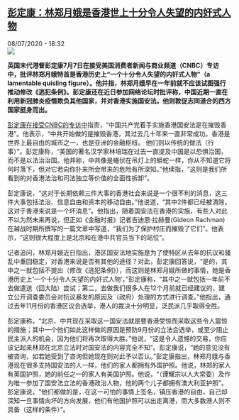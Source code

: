 <!--1594227384000-->
[彭定康：林郑月娥是香港世上十分令人失望的内奸式人物](http://www.rfi.fr//cn/%E6%B8%AF%E6%BE%B3%E5%8F%B0/20200708-%E5%BD%AD%E5%AE%9A%E5%BA%B7-%E6%9E%97%E9%83%91%E6%9C%88%E5%A8%A5%E6%98%AF%E9%A6%99%E6%B8%AF%E4%B8%96%E4%B8%8A%E5%8D%81%E5%88%86%E4%BB%A4%E4%BA%BA%E5%A4%B1%E6%9C%9B%E7%9A%84%E5%86%85%E5%A5%B8%E5%BC%8F%E4%BA%BA%E7%89%A9)
------

<div>08/07/2020 - 18:32</div><img src="https://s.rfi.fr/media/display/ce8d1e7e-9ce7-11ea-9247-005056a964fe/w:310/p:16x9/1661308_b383e3b83d698f3ca1a106b0afa8dad6-692x360.jpg"><p><strong>英国末代港督彭定康7月7日在接受美国消费者新闻与商业频道（CNBC）专访中，批评林郑月娥特首是香港历史上“一个十分令人失望的内奸式人物”（a lamentable quisling figure）。他并指，林郑月娥早在一年前就不应该试图强行推动修改《逃犯条例》。彭定康还在近日参加网络论坛时批评称，中国近期一直在利用新冠肺炎疫情欺负其他国家，并对香港实施国安法。他则敦促志同道合的西方国家挺身而出。</strong></p><div class="t-content__body u-clearfix"><div class="m-interstitial"></div><p><a target="_blank" href="http://www.youtube.com/watch?v=Fcqyk58vc2I&amp;t=114s">彭定康在接受CNBC的专访中</a>指责，“中国共产党着手实施香港国安法是在摧毁香港”。他表示，“中共开始做的是摧毁香港，其过去几十年来一直非常成功。香港是世界上最自由的城市之一，也是亚洲的金融枢纽。 他们则以传统的做法（行事）”。彭定康称，“美国的著名汉学家林培瑞在过去一直提及中国是以恐惧治国，而不是以法治治国。他并称，中共像是蜷伏在吊灯上的蟒蛇一样，你从不知道它将何时落下，但对它若向你扑来所会带来的危险有所深知。”他续指，“这则是我们所看到的对香港法治和司法独立等价值的全面性拆卸”。</p><p>彭定康说，“这对于长期依赖三件大事的香港社会来说是一个很不利的消息，这三件大事包括法治、信息自由和资本的移动自由。”他说道，“其中2件都已经被清除，这对于香港来说是一个坏消息”。他指出，随着国安法在香港的实施，有些人对此不以为然未来再说，但正如《金融时报》记者吉迪恩·拉赫曼(Gideon Rachman)在越战时期所撰写的一篇文章中写道，“我们为了保护村庄而摧毁了它们”。他表示，“这则很大程度上是北京和在港中共官员当下的站位”。</p><p>记者追问，林郑月娥近日指出，港区国安法地实施是为了使特区从去年的抗议和骚乱中重回稳定，对香港来说是否有其他的途径？对此，彭定康回答说，“是的，其中之一就包括不提出（修改《逃犯条例》），而这则是林郑月娥所做的事情，她是香港历史上‘一个十分令人失望的内奸式人物’。”彭定康称，“其中之一就包括一年前不去做遣送（回大陆）尝试；第二，去做我们很多人在12个月前就已经建议的，建立公开调查委员会对抗议暴发的原因及（政府）处理的方式进行调查。”他指出，通过去年11月份的香港区议会选举，港人的裁决十分明显，泛民派几乎取得全胜。</p><p>彭定康称，“北京、中共现在采取这一国安法就是要香港受惊而采取这些令人震惊的措施；其中一个他们如此这样做的原因是预防9月份的立法会选举，或至少阻止民主派人的机会，因为他们将再次取得大胜。”他说，“这是令人遗憾的交易，你应该记起来林郑在北京立法时对国安法的内容完全不知”。彭定康说，“她的意见没有被咨询，如若她受到了咨询但她现在则对此予以否认。”彭定康指出，林郑月娥与香港现在很多支持国安法的人一样，他们的家人都拥有外国护照。他说，林郑的家人有英国护照，她的前任之一的家人有美国护照。他说，“（谭耀宗以人大常委）及作为唯一参加了国安法立法的香港政治人物，他的两个儿子都拥有澳大利亚护照”。彭定康说，“他们都做的是，在这一可怕的事情上签名，镇压香港的自由，自己却深知一旦事情向坏的方向发展，他们有他国护照可以出走离港，而大多数港人则不具备（这样的条件）”。</p><div class="o-self-promo o-self-promo--nl o-self-promo--hidden" data-selfpromo-newsletter></div><div class="o-self-promo o-self-promo--app o-self-promo--hidden" data-selfpromo-app></div></div>
